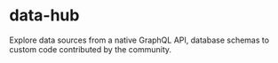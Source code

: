# data-hub
Explore data sources from a native GraphQL API, database schemas to custom code contributed by the community.
